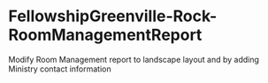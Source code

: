# FellowshipGreenville-Rock-RoomManagementReport
Modify Room Management report to landscape layout and by adding Ministry contact information

